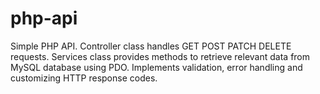 # php-api

Simple PHP API. Controller class handles GET POST PATCH DELETE requests. Services class provides methods to retrieve relevant data from MySQL database using PDO. Implements validation, error handling and customizing HTTP response codes.
